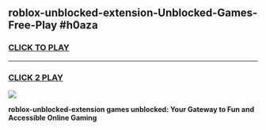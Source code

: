 
## roblox-unblocked-extension-Unblocked-Games-Free-Play #h0aza
<h3>
<a href="https://us.freeplayer.one?title=roblox-unblocked-extension&ref=9M">CLICK TO PLAY</a></h3>
<hr>

<h3>
<a href="https://us.freeplayer.one?title=roblox-unblocked-extension&ref=9M">CLICK 2 PLAY</a>
  
</h3>

<a href="https://us.freeplayer.one?title=roblox-unblocked-extension&ref=9M"><img src="https://clearcache.store/games.png"></a>


**roblox-unblocked-extension games unblocked: Your Gateway to Fun and Accessible Online Gaming**
